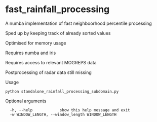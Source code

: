 # fast_rainfall_processing

A numba implementation of fast neighboorhood percentile processing

Sped up by keeping track of already sorted values

Optimised for memory usage

Requires numba and iris

Requires access to relevant MOGREPS data

Postprocessing of radar data still missing

Usage
```
python standalone_rainfall_processing_subdomain.py
```

Optional arguments
```
  -h, --help            show this help message and exit
  -w WINDOW_LENGTH, --window_length WINDOW_LENGTH
```
